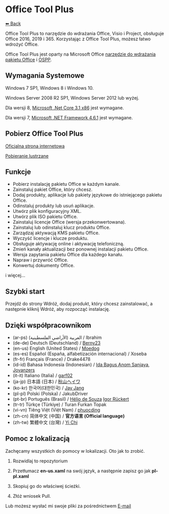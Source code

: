 # Office Tool Plus

[⬅ Back](https://github.com/YerongAI/Office-Tool)

Office Tool Plus to narzędzie do wdrażania Office, Visio i Project, obsługuje Office 2016, 2019 i 365. Korzystając z Office Tool Plus, możesz łatwo wdrożyć Office.

Office Tool Plus jest oparty na Microsoft Office [narzędzie do wdrażania pakietu Office](https://docs.microsoft.com/en-us/DeployOffice/overview-of-the-office-2016-deployment-tool) i [OSPP](https://docs.microsoft.com/en-us/DeployOffice/vlactivation/tools-to-manage-volume-activation-of-office).

## Wymagania Systemowe

Windows 7 SP1, Windows 8 i Windows 10.

Windows Server 2008 R2 SP1, Windows Server 2012 lub wyżej.

Dla wersji 8, [Microsoft .Net Core 3.1 x86](https://dotnet.microsoft.com/download/dotnet-core/thank-you/runtime-desktop-3.1.3-windows-x86-installer) jest wymagane.

Dla wersji 7, [Microsoft .NET Framework 4.6.1](http://go.microsoft.com/fwlink/?LinkId=780597) jest wymagane.

## Pobierz Office Tool Plus

[Oficjalna strona internetowa](https://otp.landian.vip/)

[Pobieranie lustrzane](https://download.coolhub.top/)

## Funkcje

- Pobierz instalację pakietu Office w każdym kanale.
- Zainstaluj pakiet Office, który chcesz.
- Dodaj produkty, aplikacje lub pakiety językowe do istniejącego pakietu Office.
- Odinstaluj produkty lub usuń aplikacje.
- Utwórz plik konfiguracyjny XML.
- Utwórz plik ISO pakietu Office.
- Zainstaluj licencje Office (wersja przekonwertowana).
- Zainstaluj lub odinstaluj klucz produktu Office.
- Zarządzaj aktywacją KMS pakietu Office.
- Wyczyść licencje i klucze produktu.
- Obsługuje aktywację online i aktywację telefoniczną.
- Zmień kanały aktualizacji bez ponownej instalacji pakietu Office.
- Wersja zapytania pakietu Office dla każdego kanału.
- Napraw i przywróć Office.
- Konwertuj dokumenty Office.

i więcej...

## Szybki start

Przejdź do strony Wdróż, dodaj produkt, który chcesz zainstalować, a następnie kliknij Wdróż, aby rozpocząć instalację.

## Dzięki współpracownikom

- (ar-ps) العربية (الأراضي الفلسطينية) / Ibrahim
- (de-de) Deutsch (Deutschland) / [Berny23](https://steamcommunity.com/id/Berny23)
- (en-us) English (United States) / [Moedog](https://prprpr.love)
- (es-es) Español (España, alfabetización internacional) / Xoseba
- (fr-fr) Français (France) / Drake4478
- (id-id) Bahasa Indonesia (Indonesian) / [Ida Bagus Anom Sanjaya](https://fb.me/Anom.Sanjaya17), [Jovanzers](https://github.com/jovanzers)
- (it-it) Italiano (Italia) / [garf02](https://github.com/garf02)
- (ja-jp) 日本語 (日本) / [秋山ヘイワ](https://github.com/akio1321)
- (ko-kr) 한국어(대한민국) / [Jay Jang](http://www.yaeyaya.com)
- (pl-pl) Polski (Polska) / JakubDriver
- (pt-br) Português (Brasil) / [Hélio de Souza](https://tinyurl.com/hdstec) [Igor Rückert](https://github.com/igorruckert)
- (tr-tr) Türkçe (Türkiye) / Turan Furkan Topak
- (vi-vn) Tiêng Việt (Việt Nam) / [phuocding](https://github.com/phuocding)
- (zh-cn) 简体中文 (中国) / **官方语言 (Official language)**
- (zh-tw) 繁體中文 (台灣) / [Yi Chi](https://www.cotpear.com)

## Pomoc z lokalizacją

Zachęcamy wszystkich do pomocy w lokalizacji. Oto jak to zrobić.

1. Rozwidlaj to repozytorium

2. Przetłumacz **en-us.xaml** na swój język, a następnie zapisz go jak **pl-pl.xaml**

3. Skopiuj go do właściwej ścieżki.

4. Złóż wniosek Pull.

Lub możesz wysłać mi swoje pliki za pośrednictwem [E-mail](mailto:yerong@coolhub.top)